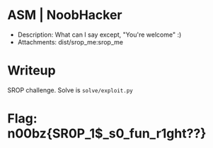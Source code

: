 # ASM | NoobHacker

- Description: What can I say except, "You're welcome" :)
- Attachments: dist/srop_me:srop_me

# Writeup

SROP challenge. Solve is `solve/exploit.py`

# Flag: n00bz{SR0P_1$_s0_fun_r1ght??}
